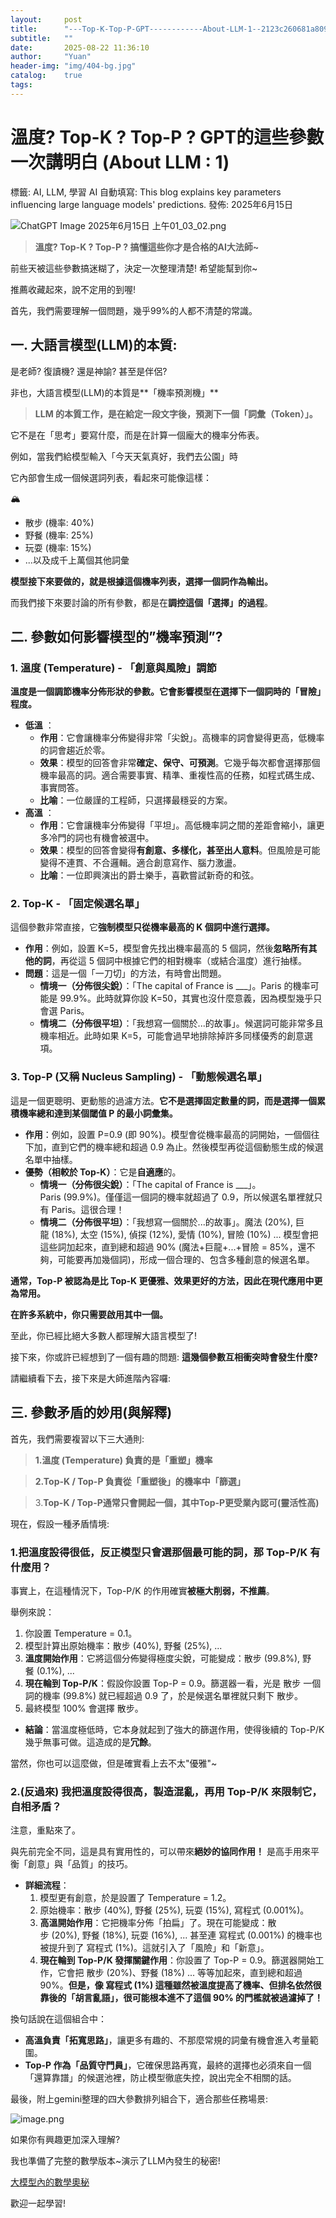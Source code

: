 ```yaml
---
layout:     post
title:      "---Top-K-Top-P-GPT------------About-LLM-1--2123c260681a809fb1ffc1831546abd3"
subtitle:   ""
date:       2025-08-22 11:36:10
author:     "Yuan"
header-img: "img/404-bg.jpg"
catalog:    true
tags:
---
```

# 溫度? Top-K ? Top-P ? GPT的這些參數一次講明白 (About LLM : 1)

標籤: AI, LLM, 學習
AI 自動填寫: This blog explains key parameters influencing large language models' predictions.
發佈: 2025年6月15日

![ChatGPT Image 2025年6月15日 上午01_03_02.png](%E6%BA%AB%E5%BA%A6%20Top-K%20Top-P%20GPT%E7%9A%84%E9%80%99%E4%BA%9B%E5%8F%83%E6%95%B8%E4%B8%80%E6%AC%A1%E8%AC%9B%E6%98%8E%E7%99%BD%20(About%20LLM%201)%202123c260681a809fb1ffc1831546abd3/ChatGPT_Image_2025%E5%B9%B46%E6%9C%8815%E6%97%A5_%E4%B8%8A%E5%8D%8801_03_02.png)

> **溫度? Top-K ? Top-P ?  搞懂這些你才是合格的AI大法師~**
> 

前些天被這些參數搞迷糊了，決定一次整理清楚! 希望能幫到你~

推薦收藏起來，說不定用的到喔!

首先，我們需要理解一個問題，幾乎99%的人都不清楚的常識。

## 一. 大語言模型(LLM)的本質:

是老師? 復讀機? 還是神諭? 甚至是伴侶?

非也，大語言模型(LLM)的本質是**「機率預測機」**

> **LLM 的本質工作，是在給定一段文字後，預測下一個「詞彙（Token）」。**
> 

它不是在「思考」要寫什麼，而是在計算一個龐大的機率分佈表。

例如，當我們給模型輸入「今天天氣真好，我們去公園」時

它內部會生成一個候選詞列表，看起來可能像這樣：

<aside>
🏔️

- 散步 (機率: 40%)
- 野餐 (機率: 25%)
- 玩耍 (機率: 15%)
- ...以及成千上萬個其他詞彙
</aside>

**模型接下來要做的，就是根據這個機率列表，選擇一個詞作為輸出。**

而我們接下來要討論的所有參數，都是在**調控這個「選擇」的過程**。

## 二. 參數如何影響模型的”機率預測”?

### **1. 溫度 (Temperature) - 「創意與風險」調節**

**溫度是一個調節機率分佈形狀的參數。它會影響模型在選擇下一個詞時的「冒險」程度。**

- **低溫** ：
    - **作用**：它會讓機率分佈變得非常「尖銳」。高機率的詞會變得更高，低機率的詞會趨近於零。
    - **效果**：模型的回答會非常**確定、保守、可預測**。它幾乎每次都會選擇那個機率最高的詞。適合需要事實、精準、重複性高的任務，如程式碼生成、事實問答。
    - **比喻**：一位嚴謹的工程師，只選擇最穩妥的方案。
- **高溫** ：
    - **作用**：它會讓機率分佈變得「平坦」。高低機率詞之間的差距會縮小，讓更多冷門的詞也有機會被選中。
    - **效果**：模型的回答會變得**有創意、多樣化，甚至出人意料**。但風險是可能變得不連貫、不合邏輯。適合創意寫作、腦力激盪。
    - **比喻**：一位即興演出的爵士樂手，喜歡嘗試新奇的和弦。
    

### **2. Top-K - 「固定候選名單」**

這個參數非常直接，它**強制模型只從機率最高的 K 個詞中進行選擇。**

- **作用**：例如，設置 K=5，模型會先找出機率最高的 5 個詞，然後**忽略所有其他的詞**，再從這 5 個詞中根據它們的相對機率（或結合溫度）進行抽樣。
- **問題**：這是一個「一刀切」的方法，有時會出問題。
    - **情境一（分佈很尖銳）**：「The capital of France is ___」。Paris 的機率可能是 99.9%。此時就算你設 K=50，其實也沒什麼意義，因為模型幾乎只會選 Paris。
    - **情境二（分佈很平坦）**：「我想寫一個關於...的故事」。候選詞可能非常多且機率相近。此時如果 K=5，可能會過早地排除掉許多同樣優秀的創意選項。
    

### **3. Top-P (又稱 Nucleus Sampling) - 「動態候選名單」**

這是一個更聰明、更動態的過濾方法。**它不是選擇固定數量的詞，而是選擇一個累積機率總和達到某個閾值 P 的最小詞彙集。**

- **作用**：例如，設置 P=0.9 (即 90%)。模型會從機率最高的詞開始，一個個往下加，直到它們的機率總和超過 0.9 為止。然後模型再從這個動態生成的候選名單中抽樣。
- **優勢（相較於 Top-K）**：它是**自適應**的。
    - **情境一（分佈很尖銳）**：「The capital of France is ___」。Paris (99.9%)。僅僅這一個詞的機率就超過了 0.9，所以候選名單裡就只有 Paris。這很合理！
    - **情境二（分佈很平坦）**：「我想寫一個關於...的故事」。魔法 (20%), 巨龍 (18%), 太空 (15%), 偵探 (12%), 愛情 (10%), 冒險 (10%) ... 模型會把這些詞加起來，直到總和超過 90% (魔法+巨龍+...+冒險 = 85%，還不夠，可能要再加幾個詞)，形成一個合理的、包含多種創意的候選名單。

**通常，Top-P 被認為是比 Top-K 更優雅、效果更好的方法，因此在現代應用中更為常用。**

**在許多系統中，你只需要啟用其中一個。**

至此，你已經比絕大多數人都理解大語言模型了!

接下來，你或許已經想到了一個有趣的問題: **這幾個參數互相衝突時會發生什麼?**

請繼續看下去，接下來是大師進階內容囉:

## 三. 參數矛盾的妙用(與解釋)

首先，我們需要複習以下三大通則:

> **1.溫度 (Temperature) 負責的是「重塑」機率**
> 

> **2.Top-K / Top-P 負責從「重塑後」的機率中「篩選」**
> 

> 3.**Top-K / Top-P通常只會開起一個，其中Top-P更受業內認可(靈活性高)**
> 

現在，假設一種矛盾情境:

### **1.把溫度設得很低，反正模型只會選那個最可能的詞，那 Top-P/K 有什麼用？**

事實上，在這種情況下，Top-P/K 的作用確實**被極大削弱，不推薦**。

舉例來說：

1. 你設置 Temperature = 0.1。
2. 模型計算出原始機率：散步 (40%), 野餐 (25%), ...
3. **溫度開始作用**：它將這個分佈變得極度尖銳，可能變成：散步 (99.8%), 野餐 (0.1%), ...
4. **現在輪到 Top-P/K**：假設你設置 Top-P = 0.9。篩選器一看，光是 散步 一個詞的機率 (99.8%) 就已經超過 0.9 了，於是候選名單裡就只剩下 散步。
5. 最終模型 100% 會選擇 散步。
- **結論**：當溫度極低時，它本身就起到了強大的篩選作用，使得後續的 Top-P/K 幾乎無事可做。這造成的是**冗餘**。

當然，你也可以這麼做，但是確實看上去不太"優雅"~

### **2.(反過來) 我把溫度設得很高，製造混亂，再用 Top-P/K 來限制它，自相矛盾？**

注意，重點來了。

與先前完全不同，這是具有實用性的，可以帶來**絕妙的協同作用！** 是高手用來平衡「創意」與「品質」的技巧。

- **詳細流程**：
    1. 模型更有創意，於是設置了 Temperature = 1.2。
    2. 原始機率：散步 (40%), 野餐 (25%), 玩耍 (15%), 寫程式 (0.001%)。
    3. **高溫開始作用**：它把機率分佈「拍扁」了。現在可能變成：散步 (20%), 野餐 (18%), 玩耍 (16%), ... 甚至連 寫程式 (0.001%) 的機率也被提升到了 寫程式 (1%)。這就引入了「風險」和「新意」。
    4. **現在輪到 Top-P/K 發揮關鍵作用**：你設置了 Top-P = 0.9。篩選器開始工作，它會把 散步 (20%)、野餐 (18%) ... 等等加起來，直到總和超過 90%。**但是，像 寫程式 (1%) 這種雖然被溫度提高了機率、但排名依然很靠後的「胡言亂語」，很可能根本進不了這個 90% 的門檻就被過濾掉了！**
    

換句話說在這個組合中：

- **高溫負責「拓寬思路」**，讓更多有趣的、不那麼常規的詞彙有機會進入考量範圍。
- **Top-P 作為「品質守門員」**，它確保思路再寬，最終的選擇也必須來自一個「還算靠譜」的候選池裡，防止模型徹底失控，說出完全不相關的話。

最後，附上gemini整理的四大參數排列組合下，適合那些任務場景:

![image.png](%E6%BA%AB%E5%BA%A6%20Top-K%20Top-P%20GPT%E7%9A%84%E9%80%99%E4%BA%9B%E5%8F%83%E6%95%B8%E4%B8%80%E6%AC%A1%E8%AC%9B%E6%98%8E%E7%99%BD%20(About%20LLM%201)%202123c260681a809fb1ffc1831546abd3/image.png)

如果你有興趣更加深入理解?

我也準備了完整的數學版本~演示了LLM內發生的秘密!

[大模型內的數學奧秘](https://www.notion.so/2123c260681a802d8efedebb36baabb4?pvs=21)

歡迎一起學習!